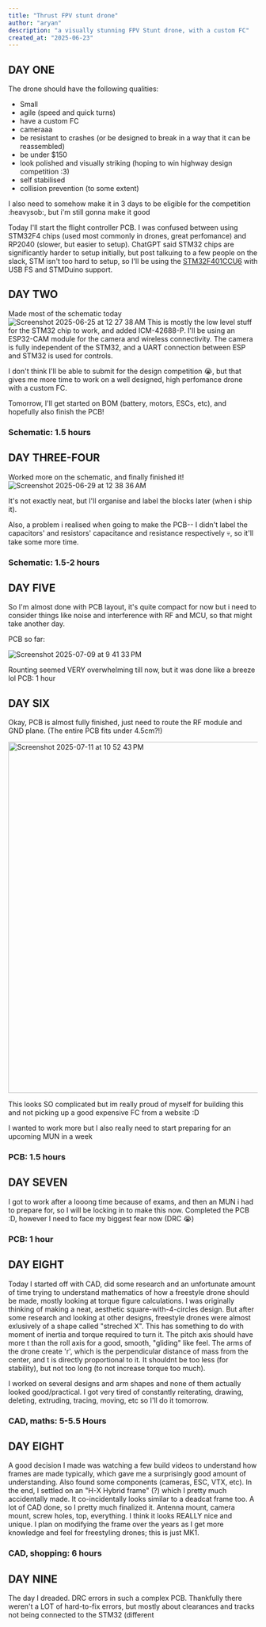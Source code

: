 ```yaml
---
title: "Thrust FPV stunt drone"
author: "aryan"
description: "a visually stunning FPV Stunt drone, with a custom FC"
created_at: "2025-06-23"
---
```


## DAY ONE

The drone should have the following qualities:
 - Small
 - agile (speed and quick turns)
 - have a custom FC
 - cameraaa
 - be resistant to crashes (or be designed to break in a way that it can be reassembled)
 - be under $150
 - look polished and visually striking (hoping to win highway design competition :3)
 - self stabilised
 - collision prevention (to some extent)

I also need to somehow make it in 3 days to be eligible for the competition :heavysob:, but i'm still gonna make it good

Today I'll start the flight controller PCB. I was confused between using STM32F4 chips (used most commonly in drones, great perfomance) and RP2040 (slower, but easier to setup). ChatGPT said STM32 chips are significantly harder to setup initially, but post talkuing to a few people on the slack, STM isn't too hard to setup, so I'll be using the [STM32F401CCU6](https://robu.in/product/stm32f401ccu6-stmicroelectronics-stm32f401ccu6-arm-mcu-dynamic-efficiency-line-stm32-family-stm32f4-series-microcontrollers-arm-cortex-m4/) with USB FS and STMDuino support.

## DAY TWO
Made most of the schematic today
![Screenshot 2025-06-25 at 12 27 38 AM](https://github.com/user-attachments/assets/d93b4d7b-1e77-4170-934d-28e79e8750b9)
This is mostly the low level stuff for the STM32 chip to work, and added ICM-42688-P. I'll be using an ESP32-CAM module for the camera and wireless connectivity. The camera is fully independent of the STM32, and a UART connection between ESP and STM32 is used for controls.

I don't think I'll be able to submit for the design competition :sob:, but that gives me more time to work on a well designed, high perfomance drone with a custom FC.

Tomorrow, I'll get started on BOM (battery, motors, ESCs, etc), and hopefully also finish the PCB!
### Schematic: 1.5 hours

## DAY THREE-FOUR
Worked more on the schematic, and finally finished it!
![Screenshot 2025-06-29 at 12 38 36 AM](https://github.com/user-attachments/assets/afa290a7-e2d9-4549-9d14-ea244fa5a3ea)

It's not exactly neat, but I'll organise and label the blocks later (when i ship it).

Also, a problem i realised when going to make the PCB-- I didn't label the capacitors' and resistors' capacitance and resistance respectively :skull:, so it'll take some more time.
### Schematic: 1.5-2 hours

## DAY FIVE
So I'm almost done with PCB layout, it's quite compact for now but i need to consider things like noise and interference with RF and MCU, so that might take another day.

PCB so far:

![Screenshot 2025-07-09 at 9 41 33 PM](https://github.com/user-attachments/assets/e9d87e57-b28d-496c-a916-e4e8defed4df)

Rounting seemed VERY overwhelming till now, but it was done like a breeze lol
PCB: 1 hour

## DAY SIX
Okay, PCB is almost fully finished, just need to route the RF module and GND plane. (The entire PCB fits under 4.5cm?!)

<img width="1103" height="709" alt="Screenshot 2025-07-11 at 10 52 43 PM" src="https://github.com/user-attachments/assets/e5aaeeb7-2747-4b82-9d32-484916a58f40" />

This looks SO complicated but im really proud of myself for building this and not picking up a good expensive FC from a website :D

I wanted to work more but I also really need to start preparing for an upcoming MUN in a week

### PCB: 1.5 hours

## DAY SEVEN
I got to work after a looong time because of exams, and then an MUN i had to prepare for, so I will be locking in to make this now. Completed the PCB :D, however I need to face my biggest fear now (DRC :sob:)

### PCB: 1 hour

## DAY EIGHT

Today I started off with CAD, did some research and an unfortunate amount of time trying to understand mathematics of how a freestyle drone should be made, mostly looking at torque figure calculations. I was originally thinking of making a neat, aesthetic square-with-4-circles design. But after some research and looking at other designs, freestyle drones were almost exlusively of a shape called "streched X". This has something to do with moment of inertia and torque required to turn it. The pitch axis should have more t than the roll axis for a good, smooth, "gliding" like feel. The arms of the drone create 'r', which is the perpendicular distance of mass from the center, and t is directly proportional to it. It shouldnt be too less (for stability), but not too long (to not increase torque too much).

I worked on several designs and arm shapes and none of them actually looked good/practical. I got very tired of constantly reiterating, drawing, deleting, extruding, tracing, moving, etc so I'll do it tomorrow.

### CAD, maths: 5-5.5 Hours

## DAY EIGHT
A good decision I made was watching a few build videos to understand how frames are made typically, which gave me a surprisingly good amount of understanding. Also found some components (cameras, ESC, VTX, etc). In the end, I settled on an "H-X Hybrid frame" (?) which I pretty much accidentally made. It co-incidentally looks similar to a deadcat frame too. A lot of CAD done, so I pretty much finalized it. Antenna mount, camera mount, screw holes, top, everything. I think it looks REALLY nice and unique. I plan on modifying the frame over the years as I get more knowledge and feel for freestyling drones; this is just MK1.

### CAD, shopping: 6 hours

## DAY NINE
The day I dreaded. DRC errors in such a complex PCB. Thankfully there weren't a LOT of hard-to-fix errors, but mostly about clearances and tracks not being connected to the STM32 (different
